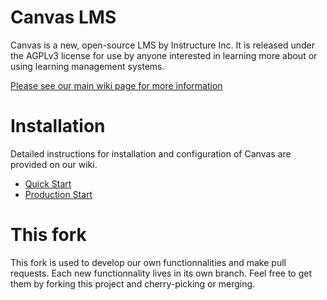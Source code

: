 Canvas LMS
======

Canvas is a new, open-source LMS by Instructure Inc. It is released under the
AGPLv3 license for use by anyone interested in learning more about or using
learning management systems.

[Please see our main wiki page for more information](http://github.com/instructure/canvas-lms/wiki)

Installation
=======

Detailed instructions for installation and configuration of Canvas are provided
on our wiki.

 * [Quick Start](http://github.com/instructure/canvas-lms/wiki/Quick-Start)
 * [Production Start](http://github.com/instructure/canvas-lms/wiki/Production-Start)

This fork
=======

This fork is used to develop our own functionnalities and make pull requests. Each new functionnality lives in its own branch. Feel free to get them by forking this project and cherry-picking or merging.
